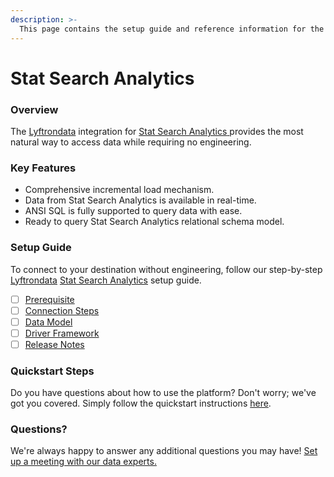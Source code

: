 ```yaml
---
description: >-
  This page contains the setup guide and reference information for the Stat Search Analytics source connector.
---
```


# Stat Search Analytics

### Overview

The [Lyftrondata](https://www.lyftrondata.com/) integration for [Stat Search Analytics](https://www.lyftrondata.com/integration/stat-search-analytics/)[ ](https://www.lyftrondata.com/integration/stat-search-analytics/)provides the most natural way to access data while requiring no engineering.

### Key Features

* Comprehensive incremental load mechanism.
* Data from Stat Search Analytics is available in real-time.&#x20;
* ANSI SQL is fully supported to query data with ease.
* Ready to query Stat Search Analytics relational schema model.

### Setup Guide

To connect to your destination without engineering, follow our step-by-step [Lyftrondata](https://www.lyftrondata.com/)  [Stat Search Analytics](https://www.lyftrondata.com/integration/stat-search-analytics/) setup guide.

* [ ] [Prerequisite](../../marketing-analytics/stat-search-analytics/prerequisite.md)
* [ ] [Connection Steps](../../marketing-analytics/stat-search-analytics/connection-steps.md)
* [ ] [Data Model](../../marketing-analytics/stat-search-analytics/data-model/)
* [ ] [Driver Framework](../../marketing-analytics/stat-search-analytics/driver-framework/)
* [ ] [Release Notes](../../marketing-analytics/stat-search-analytics/release-notes.md)

### Quickstart Steps

Do you have questions about how to use the platform? Don't worry; we've got you covered. Simply follow the quickstart instructions [here](../../../quickstart-steps.md).

### Questions? <a href="#questions" id="questions"></a>

We're always happy to answer any additional questions you may have! [Set up a meeting with our data experts.](https://www.lyftrondata.com/book-a-meeting/)

